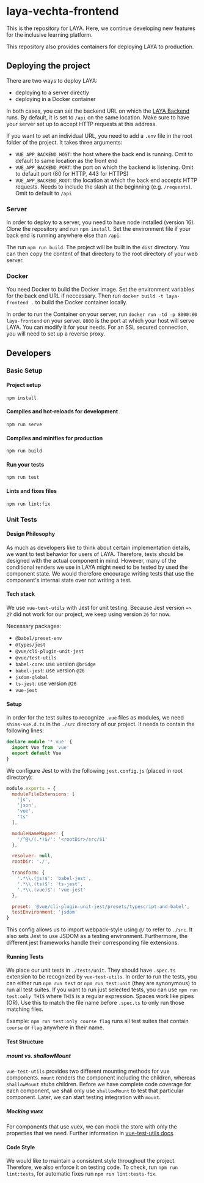 # laya-vechta-frontend

This is the repository for LAYA. Here, we continue developing new features for the inclusive learning platform.

This repository also provides containers for deploying LAYA to production.

## Deploying the project

There are two ways to deploy LAYA:

- deploying to a server directly 
- deploying in a Docker container

In both cases, you can set the backend URL on which the [LAYA Backend](https://gitlab.informatik.hu-berlin.de/laya/vechta/laya-vechta-backend) runs. By default, it is set to `/api` on the same location. Make sure to have your server set up to accept HTTP requests at this address.

If you want to set an individual URL, you need to add a `.env` file in the root folder of the project. It takes three arguments:

- `VUE_APP_BACKEND_HOST`: the host where the back end is running. Omit to default to 
  same location as the front end
- `VUE_APP_BACKEND_PORT`: the port on which the backend is listening. Omit to default port (80 for HTTP, 443 for HTTPS)
- `VUE_APP_BACKEND_ROOT`: the location at which the back end accepts HTTP requests. Needs to include the slash at the beginning (e.g. `/requests`). Omit to default to `/api`

### Server
In order to deploy to a server, you need to have node installed (version 16). Clone the repository and run `npm install`. Set the environment file if your back end is running anywhere else than `/api`.

The run `npm run build`. The project will be built in the `dist` directory. You can 
then copy the content of that directory to the root directory of your 
web server.

### Docker

You need Docker to build the Docker image. Set the environment variables for the back end URL if neccessary. Then run `docker build -t laya-frontend .` to build the Docker container locally.

In order to run the Container on your server, run `docker run -td -p 8000:80 laya-frontend` on your server. `8000` is the port at which your host will serve LAYA. You can modify it for your needs. For an SSL secured connection, you will need to set up a reverse proxy.

## Developers

### Basic Setup
#### Project setup
```
npm install
```

#### Compiles and hot-reloads for development
```
npm run serve
```

#### Compiles and minifies for production
```
npm run build
```

#### Run your tests
```
npm run test
```

#### Lints and fixes files
```
npm run lint:fix
```

### Unit Tests

#### Design Philosophy
As much as developers like to think about certain implementation details, 
we want to test behavior for users of LAYA. Therefore, tests should be designed
with the actual component in mind. However, many of the conditional renders
we use in LAYA might need to be tested by used the component state. We would
therefore encourage writing tests that use the component's internal state 
over not writing a test.

#### Tech stack

We use `vue-test-utils` with Jest for unit testing. Because Jest version `=> 27`
did not work for our project, we keep using version `26` for now. 

Necessary packages:
- `@babel/preset-env`    
- `@types/jest`
- `@vue/cli-plugin-unit-jest`
- `@vue/test-utils`
- `babel-core`: use version `@bridge`
- `babel-jest`: use version `@26`
- `jsdom-global`
- `ts-jest`: use version `@26`
- `vue-jest`

#### Setup

In order for the test suites to recognize `.vue` files 
as modules, we need `shims-vue.d.ts` in the `./src` directory
of our project. It needs to contain the following lines:

``` typescript
declare module '*.vue' {
  import Vue from 'vue'
  export default Vue
}
```

We configure Jest to with the following `jest.config.js` (placed in root directory):

``` javascript
module.exports = {
  moduleFileExtensions: [
    'js',
    'json',
    'vue',
    'ts'
  ],

  moduleNameMapper: {
    '/^@\/(.*)$/': '<rootDir>/src/$1'
  },

  resolver: null,
  rootDir: './',

  transform: {
    '.*\\.(js)$': 'babel-jest',
    '.*\\.(ts)$': 'ts-jest',
    '.*\\.(vue)$': 'vue-jest'
  },

  preset: '@vue/cli-plugin-unit-jest/presets/typescript-and-babel',
  testEnvironment: 'jsdom'
}
```

This config allows us to import webpack-style using `@/` to refer to `./src`. 
It also sets Jest to use JSDOM as a testing environment. Furthermore, 
the different jest frameworks handle their corresponding file extensions. 

#### Running Tests

We place our unit tests in `./tests/unit`. They should have `.spec.ts` extension
to be recognized by `vue-test-utils`. In order to run the tests, you can either run 
`npm run test` or `npm run test:unit` (they are synonymous) to run all test suites.
If you want to run just selected tests, you can use `npm run test:only THIS` where 
`THIS` is a regular expression. Spaces work like pipes (OR). Use this to
match the file name before `.spec.ts` to only run those matching files.

Example: `npm run test:only course flag` runs all test suites that contain `course`
or `flag` anywhere in their name.

#### Test Structure
##### mount vs. shallowMount
`vue-test-utils` provides two different mounting methods for vue components.
`mount` renders the component including the children, whereas `shallowMount`
stubs children. Before we have complete code coverage for each component,
we shall only use `shallowMount` to test that particular component. Later,
we can start testing integration with `mount`.

##### Mocking vuex
For components that use vuex, we can mock the store with only the properties
that we need. Further information in 
[vue-test-utils docs](https://v1.test-utils.vuejs.org/guides/#mocking-getters).

#### Code Style
We would like to maintain a consistent style throughout the project. Therefore,
we also enforce it on testing code. To check, run `npm run lint:tests`, for 
automatic fixes run `npm run lint:tests-fix`.
